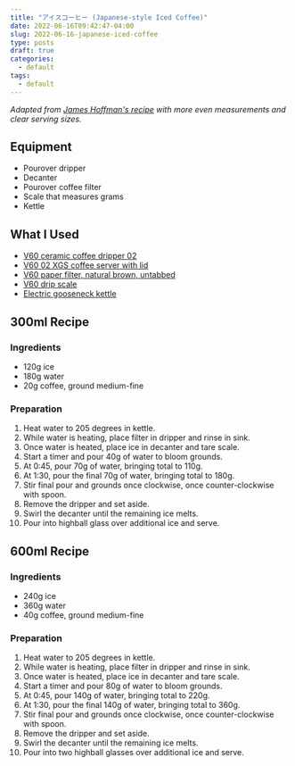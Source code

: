 ```yaml
---
title: "アイスコーヒー (Japanese-style Iced Coffee)"
date: 2022-06-16T09:42:47-04:00
slug: 2022-06-16-japanese-iced-coffee
type: posts
draft: true
categories:
  - default
tags:
  - default
---
```

_Adapted from [James Hoffman's
recipe](https://www.youtube.com/watch?v=PApBycDrPo0) with more even measurements
and clear serving sizes._

## Equipment
- Pourover dripper
- Decanter
- Pourover coffee filter
- Scale that measures grams
- Kettle

## What I Used
- [V60 ceramic coffee dripper 02](https://www.hario-usa.com/collections/drippers/products/v60-ceramic-coffee-dripper-02-classic)
- [V60 02 XGS coffee server with lid](https://www.hario-usa.com/collections/servers/products/v60-range-server?variant=32575164252293)
- [V60 paper filter, natural brown, untabbed](https://www.hario-usa.com/collections/filters/products/copy-of-paper-filter-for-01-drippers?variant=32472393416837)
- [V60 drip scale](https://www.hario-usa.com/collections/scales/products/v60-drip-scale)
- [Electric gooseneck kettle](https://www.walmart.com/ip/Willsence-Gooseneck-Kettle-Temperature-Control-Pour-Over-Electric-Coffee-Tea-100-Stainless-Steel-Inner-1200W-Rapid-Heating-0-8L-Built-in-Stopwatch-Bl/870059197?athbdg=L1700)

## 300ml Recipe

### Ingredients
- 120g ice
- 180g water
- 20g coffee, ground medium-fine

### Preparation
1. Heat water to 205 degrees in kettle.
2. While water is heating, place filter in dripper and rinse in sink.
3. Once water is heated, place ice in decanter and tare scale.
4. Start a timer and pour 40g of water to bloom grounds.
5. At 0:45, pour 70g of water, bringing total to 110g.
6. At 1:30, pour the final 70g of water, bringing total to 180g.
7. Stir final pour and grounds once clockwise, once counter-clockwise with spoon.
8. Remove the dripper and set aside.
9. Swirl the decanter until the remaining ice melts.
10. Pour into highball glass over additional ice and serve.

## 600ml Recipe

### Ingredients
- 240g ice
- 360g water
- 40g coffee, ground medium-fine

### Preparation
1. Heat water to 205 degrees in kettle.
2. While water is heating, place filter in dripper and rinse in sink.
3. Once water is heated, place ice in decanter and tare scale.
4. Start a timer and pour 80g of water to bloom grounds.
5. At 0:45, pour 140g of water, bringing total to 220g.
6. At 1:30, pour the final 140g of water, bringing total to 360g.
7. Stir final pour and grounds once clockwise, once counter-clockwise with spoon.
8. Remove the dripper and set aside.
9. Swirl the decanter until the remaining ice melts.
10. Pour into two highball glasses over additional ice and serve.
